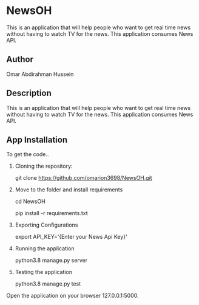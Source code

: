 # NewsOH
This is an application that will help people who want to get real time news without having to watch TV for the news.  This application consumes News API.

## Author
Omar Abdirahman Hussein

## Description
This is an application that will help people who want to get real time news without having to watch TV for the news.  This application consumes News API.

## App Installation
To get the code..

1. Cloning the repository:

    git clone https://github.com/omarion3698/NewsOH.git

2. Move to the folder and install requirements

    cd NewsOH

    pip install -r requirements.txt

3. Exporting Configurations

    export API_KEY='{Enter your News Api Key}'

4. Running the application

    python3.8 manage.py server

5. Testing the application

    python3.8 manage.py test

Open the application on your browser 127.0.0.1:5000.
